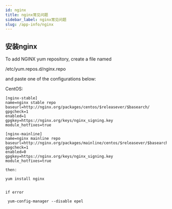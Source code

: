 ```yaml
---
id: nginx
title: nginx常见问题
sidebar_label: nginx常见问题
slug: /app-info/nginx
---
```


## 安装nginx

To add NGINX yum repository, create a file named 

/etc/yum.repos.d/nginx.repo

 and paste one of the configurations below:

CentOS:

```
[nginx-stable]
name=nginx stable repo
baseurl=http://nginx.org/packages/centos/$releasever/$basearch/
gpgcheck=1
enabled=1
gpgkey=https://nginx.org/keys/nginx_signing.key
module_hotfixes=true

[nginx-mainline]
name=nginx mainline repo
baseurl=http://nginx.org/packages/mainline/centos/$releasever/$basearch/
gpgcheck=1
enabled=0
gpgkey=https://nginx.org/keys/nginx_signing.key
module_hotfixes=true

```

```
then:

yum install nginx


if error

 yum-config-manager --disable epel

```

